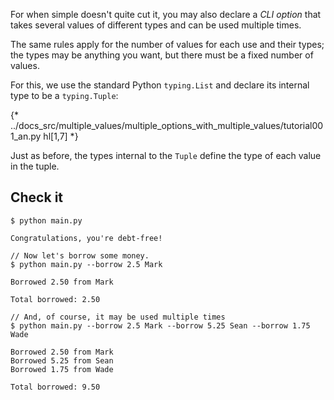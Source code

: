 For when simple doesn't quite cut it, you may also declare a *CLI option* that takes several values of different types and can be used multiple times.

The same rules apply for the number of values for each use and their types; the types may be anything you want, but there must be a fixed number of values.

For this, we use the standard Python `typing.List` and declare its internal type to be a `typing.Tuple`:

{* ../docs_src/multiple_values/multiple_options_with_multiple_values/tutorial001_an.py hl[1,7] *}

Just as before, the types internal to the `Tuple` define the type of each value in the tuple.

## Check it

<div class="termy">

```console
$ python main.py

Congratulations, you're debt-free!

// Now let's borrow some money.
$ python main.py --borrow 2.5 Mark

Borrowed 2.50 from Mark

Total borrowed: 2.50

// And, of course, it may be used multiple times
$ python main.py --borrow 2.5 Mark --borrow 5.25 Sean --borrow 1.75 Wade

Borrowed 2.50 from Mark
Borrowed 5.25 from Sean
Borrowed 1.75 from Wade

Total borrowed: 9.50
```

</div>
